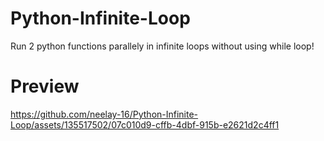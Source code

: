 # Python-Infinite-Loop
Run 2 python functions parallely in infinite loops without using while loop!

# Preview

https://github.com/neelay-16/Python-Infinite-Loop/assets/135517502/07c010d9-cffb-4dbf-915b-e2621d2c4ff1



